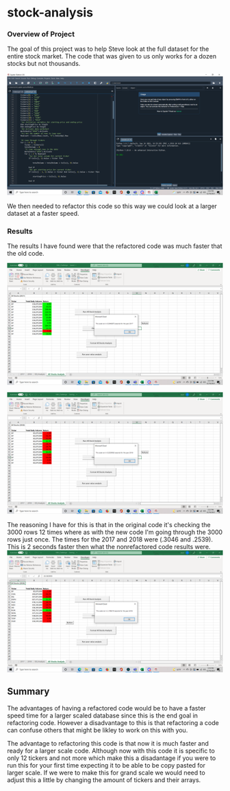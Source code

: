 # stock-analysis
### Overview of Project
The goal of this project was to help Steve look at the full dataset for the entire stock market. The code that was given to us only works for a dozen stocks but not thousands.

![Screenshot](/Resourses/Old_Code.png)

We then needed to refactor this code so this way we could look at a larger dataset at a faster speed.
 
### Results
 
The results I have found were that the refactored code was much faster that the old code.

![Screenshot](/Resourses/VBA_Challenge_2017.png)

![Screenshot](/Resourses/VBA_Challenge_2018.png)

The reasoning I have for this is that in the original code it's checking the 3000 rows 12 times where as with the new code I'm going through the 3000 rows just once. The times for the 2017 and 2018 were (.3046 and .2539). This is 2 seconds faster then what the nonrefactored code results were. ![Screenshot](/Resourses/Results_oldcode.png)
 
## Summary
 The advantages of having a refactored code would be to have a faster speed time for a larger scaled database since this is the end goal in refactoring code. However a disadvantage to this is that refactoring a code can confuse others that might be likley to work on this with you. 
 
 The advantage to refactoring this code is that now it is much faster and ready for a larger scale code. Although now with this code it is specific to only 12 tickers and not more which make this a disadantage if you were to run this for your first time expecting it to be able to be copy pasted for larger scale. If we were to make this for grand scale we would need to adjust this a little by changing the amount of tickers and their arrays.
 
 
